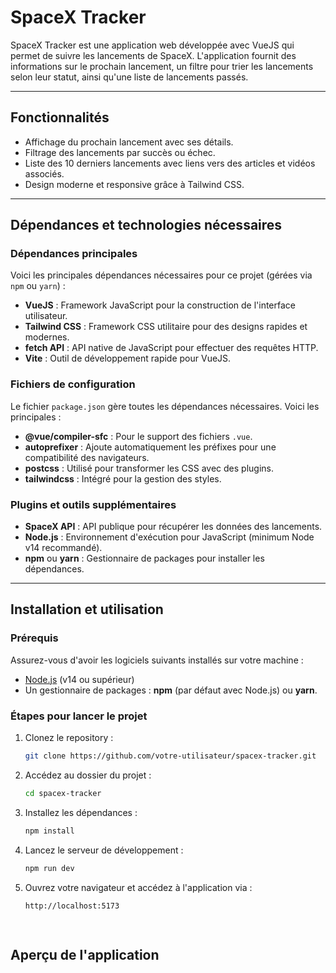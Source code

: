 # SpaceX Tracker

SpaceX Tracker est une application web développée avec VueJS qui permet de suivre les lancements de SpaceX. L'application fournit des informations sur le prochain lancement, un filtre pour trier les lancements selon leur statut, ainsi qu'une liste de lancements passés.

---

## Fonctionnalités

- Affichage du prochain lancement avec ses détails.
- Filtrage des lancements par succès ou échec.
- Liste des 10 derniers lancements avec liens vers des articles et vidéos associés.
- Design moderne et responsive grâce à Tailwind CSS.

---

## Dépendances et technologies nécessaires

### Dépendances principales
Voici les principales dépendances nécessaires pour ce projet (gérées via `npm` ou `yarn`) :
- **VueJS** : Framework JavaScript pour la construction de l'interface utilisateur.
- **Tailwind CSS** : Framework CSS utilitaire pour des designs rapides et modernes.
- **fetch API** : API native de JavaScript pour effectuer des requêtes HTTP.
- **Vite** : Outil de développement rapide pour VueJS.

### Fichiers de configuration
Le fichier `package.json` gère toutes les dépendances nécessaires. Voici les principales :
- **@vue/compiler-sfc** : Pour le support des fichiers `.vue`.
- **autoprefixer** : Ajoute automatiquement les préfixes pour une compatibilité des navigateurs.
- **postcss** : Utilisé pour transformer les CSS avec des plugins.
- **tailwindcss** : Intégré pour la gestion des styles.

### Plugins et outils supplémentaires
- **SpaceX API** : API publique pour récupérer les données des lancements.
- **Node.js** : Environnement d'exécution pour JavaScript (minimum Node v14 recommandé).
- **npm** ou **yarn** : Gestionnaire de packages pour installer les dépendances.

---

## Installation et utilisation

### Prérequis
Assurez-vous d'avoir les logiciels suivants installés sur votre machine :
- [Node.js](https://nodejs.org/) (v14 ou supérieur)
- Un gestionnaire de packages : **npm** (par défaut avec Node.js) ou **yarn**.

### Étapes pour lancer le projet

1. Clonez le repository :
   ```bash
   git clone https://github.com/votre-utilisateur/spacex-tracker.git


2. Accédez au dossier du projet :
   ```bash
   cd spacex-tracker

3. Installez les dépendances :
   ```bash
   npm install


4. Lancez le serveur de développement :
   ```bash
   npm run dev


5. Ouvrez votre navigateur et accédez à l'application via :
   ```bash
   http://localhost:5173
   
    
## Aperçu de l'application




